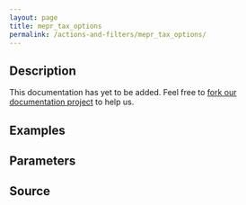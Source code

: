 ```yaml
---
layout: page
title: mepr_tax_options
permalink: /actions-and-filters/mepr_tax_options/
---
```


## Description

This documentation has yet to be added. Feel free to [fork our documentation project](https://github.com/caseproof/memberpress-docs) to help us.

## Examples


## Parameters


## Source

